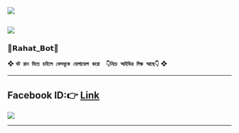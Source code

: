 <a><img src='https://i.imgur.com/LyHic3i.gif'/></a>
<p align="center">
  <a href="#"><img src="http://readme-typing-svg.herokuapp.com?color=cyan&center=true&vCenter=true&multiline=false&lines=`🔰𝗥𝗮𝗵𝗮𝘁_𝗕𝗼𝘁🔰`" alt="">
</p>
    
<a><img       
src='https://i.imgur.com/LyHic3i.gif'/></a>
###  🔰𝗥𝗮𝗵𝗮𝘁_𝗕𝗼𝘁🔰
❖ **`বট রান দিতে চাইলে ফেসবুকে যোগাযোগ করো 
👇নিচে আইডির লিঙ্ক আছে👇`** ❖

----------
## Facebook ID:👉 <a href="https://www.facebook.com/rahat.islam.530399">Link</a>


<img src='https://i.imgur.com/fXVNrCK.jpeg'/>

-------
<p align="center">
  <a href="#"><img src="http://readme-typing-svg.herokuapp.com?color=cyan&center=true&vCenter=true&multiline=false&lines=`🔰𝗥𝗮𝗵𝗮𝘁_𝗕𝗼𝘁🔰`" alt="">
</p>
